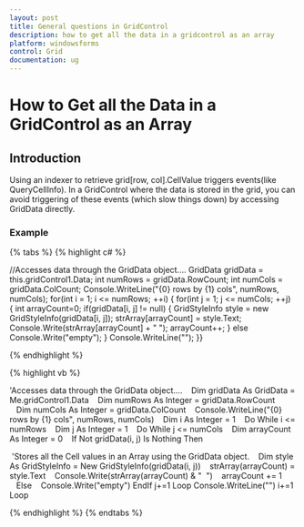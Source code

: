 ```yaml
---
layout: post
title: General questions in GridControl
description: how to get all the data in a gridcontrol as an array
platform: windowsforms
control: Grid
documentation: ug
---
```


# How to Get all the Data in a GridControl as an Array

## Introduction

Using an indexer to retrieve grid[row, col].CellValue triggers events(like QueryCellInfo). In a GridControl where the data is stored in the grid, you can avoid triggering of these events (which slow things down) by accessing GridData directly. 

### Example

{% tabs %}
{% highlight c# %}

//Accesses data through the GridData object.... 
GridData gridData = this.gridControl1.Data;
int numRows = gridData.RowCount;
int numCols = gridData.ColCount;
Console.WriteLine("{0} rows by {1} cols", numRows, numCols);
for(int i = 1; i <= numRows; ++i)
{
for(int j = 1; j <= numCols; ++j)
{
int arrayCount=0;
if(gridData[i, j] != null)
{
GridStyleInfo style = new GridStyleInfo(gridData[i, j]);
strArray[arrayCount] = style.Text;
Console.Write(strArray[arrayCount] + " ");
arrayCount++;
}
else
Console.Write("empty");
}
Console.WriteLine("");
}}

{% endhighlight  %}

{% highlight vb %}

'Accesses data through the GridData object....
   Dim gridData As GridData = Me.gridControl1.Data
   Dim numRows As Integer = gridData.RowCount
   Dim numCols As Integer = gridData.ColCount
   Console.WriteLine("{0} rows by {1} cols", numRows, numCols)
   Dim i As Integer = 1
   Do While i <= numRows
   Dim j As Integer = 1
   Do While j <= numCols
   Dim arrayCount As Integer = 0
   If Not gridData(i, j) Is Nothing Then


 'Stores all the Cell values in an Array using the GridData object.
   Dim style As GridStyleInfo = New GridStyleInfo(gridData(i, j))
   strArray(arrayCount) = style.Text
   Console.Write(strArray(arrayCount) & "  ")
   arrayCount += 1
   Else
   Console.Write("empty")
   EndIf
   j+=1
   Loop
   Console.WriteLine("")
   i+=1
   Loop
   
{% endhighlight  %}
{% endtabs %}
